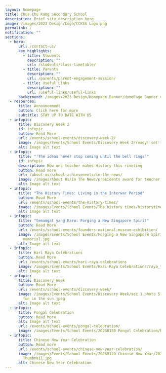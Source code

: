 ```yaml
---
layout: homepage
title: Chua Chu Kang Secondary School
description: Brief site description here
image: /images/2023 Design/Logo/CCKSS Logo.png
permalink: /
notification: ""
sections:
  - hero:
      url: /contact-us/
      key_highlights:
        - title: Students
          description: ""
          url: /students/class-timetable/
        - title: Parents
          description: ""
          url: /parents/parent-engagement-session/
        - title: Useful Links
          description: ""
          url: /useful-links/useful-links
      background: /images/2023 Design/Homepage Banner/HomePage Banner v5.gif
  - resources:
      title: Announcement
      button: Click here for more
      subtitle: STAY UP TO DATE WITH US
  - infopic:
      title: Discovery Week 2
      id: infopic
      button: Read More
      url: /events/school-events/discovery-week-2/
      image: /images/Events/School Events/Discovery Week 2/ready! set! aim!.jpeg
      alt: Image alt text
  - infopic:
      title: "'The ideas never stop coming until the bell rings’"
      id: infopic
      description: How one teacher makes History this riveting
      button: Read more
      url: /about-us/school-achievements/in-the-news/
      image: /images/About Us/In The News/presidents award for teacher 2023.jpeg
      alt: Image alt text
  - infopic:
      title: "The History Times: Living in the Interwar Period"
      button: Read More
      url: /events/school-events/the-history-times/
      image: /images/Events/School Events/The history times/historytimesphotothumb.jpg
      alt: Image alt text
  - infopic:
      title: "Semangat yang Baru: Forging a New Singapore Spirit"
      button: Read More
      url: /events/school-events/founders-national-museum-exhibition/
      image: /images/Events/School Events/Forging a New Singapore Spirit/founder
        memorial.jpg
      alt: Image alt text
  - infopic:
      title: Hari Raya Celebrations
      button: Read More
      url: /events/school-events/hari-raya-celebrations
      image: /images/Events/School Events/Hari Raya Celebrations/raya_thumb.jpg
      alt: Image alt text
  - infopic:
      title: Discovery Week
      button: Read More
      url: /events/school-events/discovery-week/
      image: /images/Events/School Events/Discovery Week/sec 1 photo 5 - rafting is
        fun in the sun.jpeg
      alt: Image alt text
  - infopic:
      title: Pongal Celebration
      button: Read More
      alt: Image alt text
      url: /events/school-events/pongal-celebration/
      image: /images/Events/School Events/20230130 Pongol Celebration/Pongol Thumb.jpg
  - infopic:
      title: Chinese New Year Celebration
      button: Read more
      url: /events/school-events/chinese-new-year-celebration/
      image: /images/Events/School Events/20230120 Chinese New Year/2023 CNY
        Thumbnail.jpg
      alt: Chinese New Year Celebration
---
```

